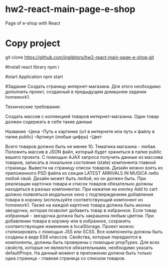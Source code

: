 # hw2-react-main-page-e-shop
Page of e-shop with React

#  Copy project 
git clone https://github.com/ingibitors/hw2-react-main-page-e-shop.git

#Install react library
npm i

#start Application
npm start

#Задание
Создать страницу интернет-магазина.
Для этого необходимо дополнить проект, созданный в предыдущем домашнем задании homework1.

Технические требования:

Создать массив с коллекцией товаров интернет-магазина.
Один товар должен содержать в себе такие данные

Название
-Цена
-Путь к картинке (url в интернете или путь к файлу в папке public)
-Артикул (любые цифры)
-Цвет


Всего товаров должно быть не менее 10. Тематика магазина - любая.
Положить массив в JSON файл, который будет храниться в папке public вашего проекта.
С помощью AJAX запроса получить данные из массива товаров, записать в локальное состояние (state) компонента главной страницы.
Вывести на страницу список товаров. Дизайн можно взять из приложенного PSD файла из секции LATEST ARRIVALS IN MUSICA либо любой свой. Дизайн может быть любой, но он должен быть.
При реализации карточки товара и список товаров обязательно должны находиться в разных компонентах.
При нажатии на кнопку Add to cart должно появляться модальное окно с подтверждением добавления товара в корзину (используйте соответствующий компонент из homework1.
Также на каждой карточке товара должна быть иконка звездочки, которая позволит добавить товар в избранное. Если товар избранный - звездочка должна быть закрашена любым цветом.
При добавлении товара в корзину или в избранное, сохранять соответствующее изменение в localStorage.
Проект можно стилизировать с помощью JSS или SCSS.
Все компоненты должны быть созданы в виде ES6 классов.
Свойства, которые передаются в компоненты, должны быть проверены с помощью propTypes.
Для всех свойств, которые не являются обязательными, необходимо указать defaultProps.
На данный момент в приложении должна быть только одна страница - главная страница со списком товаров.